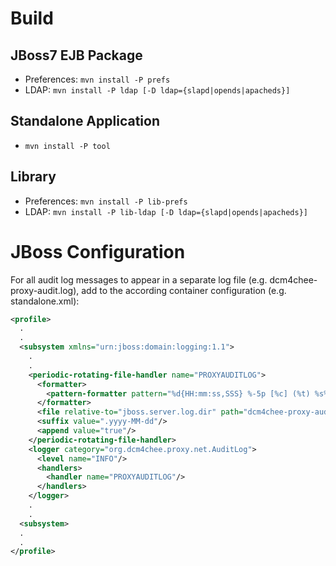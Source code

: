 Build
=====

JBoss7 EJB Package
------------------

* Preferences: `mvn install -P prefs`
* LDAP: `mvn install -P ldap [-D ldap={slapd|opends|apacheds}]`

Standalone Application
----------------------
* `mvn install -P tool`

Library
-------

* Preferences: `mvn install -P lib-prefs`
* LDAP: `mvn install -P lib-ldap [-D ldap={slapd|opends|apacheds}]`

JBoss Configuration
===================

For all audit log messages to appear in a separate log file (e.g. dcm4chee-proxy-audit.log), add to the according container configuration (e.g. standalone.xml):

```xml
<profile>
  .
  .
  <subsystem xmlns="urn:jboss:domain:logging:1.1">
    .
    .
    <periodic-rotating-file-handler name="PROXYAUDITLOG">
      <formatter>
        <pattern-formatter pattern="%d{HH:mm:ss,SSS} %-5p [%c] (%t) %s%E%n"/>
      </formatter>
      <file relative-to="jboss.server.log.dir" path="dcm4chee-proxy-audit.log"/>
      <suffix value=".yyyy-MM-dd"/>
      <append value="true"/>
    </periodic-rotating-file-handler>
    <logger category="org.dcm4chee.proxy.net.AuditLog">
      <level name="INFO"/>
      <handlers>
        <handler name="PROXYAUDITLOG"/>
      </handlers>
    </logger>
    .
    .
  <subsystem>
  .
  .
</profile>
```
